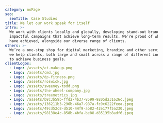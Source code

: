 ```yaml
---
category: noPage
seo:
  seoTitle: Case Studies
title: We let our work speak for itself
intro: >-
  We work with clients locally and globally, developing stand-out brands and
  impactful campaigns that achieve long-term results. We’re proud of what we
  have achieved, alongside our diverse range of clients.
others: >-
  We’re a one-stop shop for digital marketing, branding and other services and
  we help clients, both large and small across a range of different industries
  to achieve business goals.
clientLogos:
  - Logo: /assets/at-makeup.png
  - Logo: /assets/cmd.jpg
  - Logo: /assets/dp-fitness.png
  - Logo: /assets/roswick.jpg
  - Logo: /assets/sweeney-todd.png
  - Logo: /assets/the-wheel-company.jpg
  - Logo: /assets/treemetrics.jpg
  - Logo: /assets/b8c3b59b-ffd2-4b37-8599-9205d231626c.jpeg
  - Logo: /assets/136211b3-296b-46a7-987a-fc0c6222feea.jpeg
  - Logo: /assets/49cd52c8-d510-44f9-ab82-42e177f5a230.jpeg
  - Logo: /assets/98138e4c-858b-4bfa-be88-d85135b8adf6.jpeg
---
```


